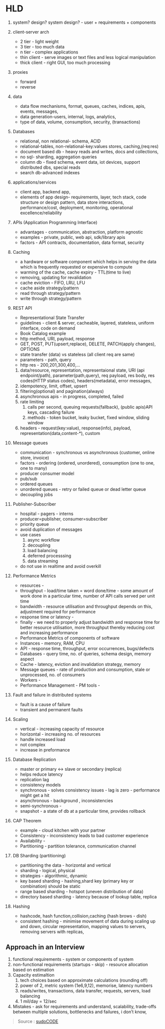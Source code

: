# HLD

1. system? design? system design? - user + requirements + components

2. client-server arch
   - 2 tier - light weight
   - 3 tier - too much data
   - n tier - complex applications
   - thin client - serve images or text files and less logical manipulation
   - thick client - right GUI, too much processing

3. proxies
   - forward
   - reverse

4. data
   - data flow mechanisms, format, queues, caches, indices, apis, events, messages,
   - data generation-users, internal, logs, analytics,
   - type of data, volume, consumption, security, (transactions)

5. Databases
   - relational, non relational- schema, ACID
   - relational-tables, non-relational-key:values stores, caching,(req:res)
   - document based db - heavy reads and writes, docs and collections,
   - no sql- sharding, aggregation queries
   - column db - fixed schema, event data, iot devices, support distributed dbs, special reads
   - search db-advanced indexes
  
6. applications/services
   - client app, backend app,
   - elements of app design- requirements, layer, tech stack, code structure or design pattern, data store interactions, performance/cost, deployment, monitoring, operational excellence/reliability
  
7. APIs (Application Programming Interface)
   - advantages - communication, abstraction, platform agnostic
   - examples - private, public, web api, sdk/library apis
   - factors - API contracts, documentation, data format, security
  
8. Caching
   - a hardware or software component which helps in serving the data which is frequently requested or expensive to compute
   - warming of the cache, cache expiry - TTL(time to live)
   - removing, updating for revalidation
   - cache eviction - FIFO, LRU, LFU
   - cache aside strategy/pattern
   - read through strategy/pattern
   - write through strategy/pattern

9. REST API
   - Representational State Transfer
   - guidelines - client & server, cacheable, layered, stateless, uniform interface, code on demand
   - Book Catalog example
   - http method, URI, payload, response
   - GET, POST, PUT(upsert,replace), DELETE, PATCH(apply changes), OPTIONS
   - state transfer (data) vs stateless (all client req are same)
   - parameters - path, query
   - http res - 200,201,300,400,…
   1. data/resource, representation, representaional state, URI (api endpoint/path), parameter(path,query), req payload, res body, res codes(HTTP status codes), headers(metadata), error messages,
   2. idempotency, limit, offset, upsert
   3. filtering(optional) and pagination(always)
   4. asynchronous apis - in progress, completed, failed
   5. rate limiting
      1. calls per second, queuing requests(fallback), (public apis)API keys, cascading failure
      2. methods - token bucket, leaky bucket, fixed window, sliding window
   6. headers - request(key:value), response(info), payload, representation(data,content-*), custom

10. Message queues

    - communication - synchronous vs asynchronous (customer, online store, invoice)
    - factors - ordering (ordered, unordered), consumption (one to one, one to many)
    - producer consumer model
    - pub/sub
    - ordered queues
    - unordered queues -  retry or failed queue or dead letter queue
    - decoupling jobs

11. Publisher-Subscriber

    - hospital - pagers - interns
    - producer=publisher, consumer=subscriber
    - priority queue
    - avoid duplication of messages
    - use cases
         1. async workflow
         2. decoupling
         3. load balancing
         4. deferred processsing
         5. data streaming
    - do not use in realtime and avoid overkill

12. Performance Metrics
    - resources -
    - throughput - load/time taken = word done/time - some amount of work done in a particular time, number of API calls served per unit time
    - bandwidth - resource utilisation and throughput depends on this, adjustment required for performance
    - response time  or latency -
    - finally - we need to properly adjust bandwidth and response time for better resource utilisation, more throughput thereby reducing cost and increasing performance
    - Performance Metrics of components of software
    - Instances - memory, RAM, CPU
    - API - response time, throughput, error occurrences, bugs/defects
    - Databases - query time, no. of queries, schema design, memory aspect
    - Cache - latency, eviction and invalidation strategy, memory
    - Message queues - rate of production and consumption, stale or unprocessed, no. of consumers
    - Workers -
    - Performance Management - PM tools -
  
13. Fault and failure in distributed systems
    - fault is a cause of failure
    - transient and permanent faults

14. Scaling
    - vertical - increasing capacity of resource
    - horizontal - increasing no. of resources
    - handle increased load
    - not complex
    - increase in preformance

15. Database Replication
    - master or primary ↔ slave or secondary (replica)
    - helps reduce latency
    - replication lag
    - consistency models
    - synchronous - solves consistency issues - lag is zero - performance might get a hit
    - asynchronous - background , inconsistencies
    - semi-synchronous -
    - snapshot - a state of db at a particular time, provides rollback

16. CAP Theorem
    - example - cloud kitchen with your partner
    - Consistency - inconsistency leads to bad customer experience
    - Availability -
    - Partitioning - partition tolerance, communication channel
  
17. DB Sharding (partitioning)
    - partitioning the data - horizontal and vertical
    - sharding - logical, physical
    - strategies - algorithmic, dynamic
    - key based sharding - hashing,shard key (primary key or combination) should be static
    - range based sharding - hotspot (uneven distribution of data)
    - directory based sharding - latency because of lookup table, replica

18. Hashing
    - hashcode, hash function,collision,caching (hash brows - dish)
    - consistent hashing - minimise movement of data during scaling up and down, circular representation, mapping values to servers, removing servers with replicas,

## Approach in an Interview

1. functional requirements - system or components of system
2. non-functional requirements (startups - skip) - resource allocation based on estimation
3. Capacity estimaltion
   1. tech choices based on approximate calculations (rounding off)
   2. power of 2, metric system (1e6,9,12), memorise, latency numbers
   3. reads/writes, transactions, data transfer, requests, servers, load balancing
   4. 1 mil/day = 12/sec
4. Mistakes - ask for requirements and understand, scalability, trade-offs between multiple solutions, bottlenecks and failures, i don’t know,

> Source : [sudoCODE](https://youtube.com/playlist?list=PLTCrU9sGyburBw9wNOHebv9SjlE4Elv5a&si=mTHnYCsZMIUQYyYn)

